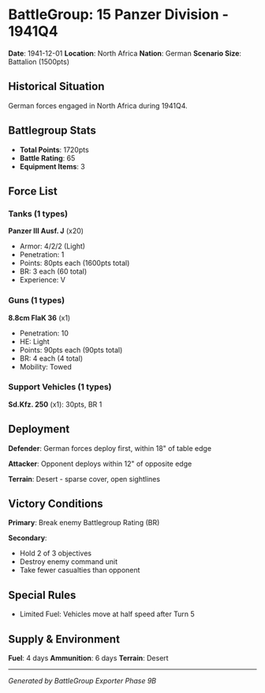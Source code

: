 # BattleGroup: 15 Panzer Division - 1941Q4

**Date**: 1941-12-01
**Location**: North Africa
**Nation**: German
**Scenario Size**: Battalion (1500pts)

## Historical Situation

German forces engaged in North Africa during 1941Q4.

## Battlegroup Stats

- **Total Points**: 1720pts
- **Battle Rating**: 65
- **Equipment Items**: 3

## Force List

### Tanks (1 types)

**Panzer III Ausf. J** (x20)
- Armor: 4/2/2 (Light)
- Penetration: 1
- Points: 80pts each (1600pts total)
- BR: 3 each (60 total)
- Experience: V

### Guns (1 types)

**8.8cm FlaK 36** (x1)
- Penetration: 10
- HE: Light
- Points: 90pts each (90pts total)
- BR: 4 each (4 total)
- Mobility: Towed

### Support Vehicles (1 types)

**Sd.Kfz. 250** (x1): 30pts, BR 1

## Deployment

**Defender**: German forces deploy first, within 18" of table edge

**Attacker**: Opponent deploys within 12" of opposite edge

**Terrain**: Desert - sparse cover, open sightlines

## Victory Conditions

**Primary**: Break enemy Battlegroup Rating (BR)

**Secondary**:
- Hold 2 of 3 objectives
- Destroy enemy command unit
- Take fewer casualties than opponent

## Special Rules

- Limited Fuel: Vehicles move at half speed after Turn 5

## Supply & Environment

**Fuel**: 4 days
**Ammunition**: 6 days
**Terrain**: Desert

---

*Generated by BattleGroup Exporter Phase 9B*
